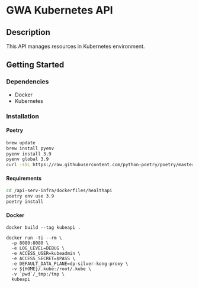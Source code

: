 # GWA Kubernetes API

## Description

This API manages resources in Kubernetes environment.

## Getting Started

### Dependencies

- Docker
- Kubernetes

### Installation

#### Poetry

```bash
brew update
brew install pyenv
pyenv install 3.9
pyenv global 3.9
curl -sSL https://raw.githubusercontent.com/python-poetry/poetry/master/get-poetry.py | python
```

#### Requirements

```bash
cd /api-serv-infra/dockerfiles/healthapi
poetry env use 3.9
poetry install
```

#### Docker

```
docker build --tag kubeapi .

docker run -ti --rm \
  -p 8080:8080 \
  -e LOG_LEVEL=DEBUG \
  -e ACCESS_USER=kubeadmin \
  -e ACCESS_SECRET=$PASS \
  -e DEFAULT_DATA_PLANE=dp-silver-kong-proxy \
  -v ${HOME}/.kube:/root/.kube \
  -v `pwd`/_tmp:/tmp \
  kubeapi

```
